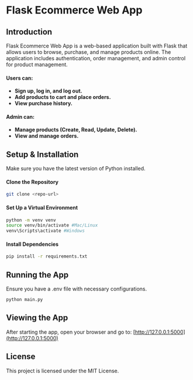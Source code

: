 # Flask Ecommerce Web App

## Introduction
Flask Ecommerce Web App is a web-based application built with Flask that allows users to browse, purchase, and manage products online.
The application includes authentication, order management, and admin control for product management.

#### Users can:
- **Sign up, log in, and log out.**
- **Add products to cart and place orders.**
- **View purchase history.**
#### Admin can:
- **Manage products (Create, Read, Update, Delete).**
- **View and manage orders.**

## Setup & Installation
Make sure you have the latest version of Python installed.
#### Clone the Repository
```bash
git clone <repo-url>
```
#### Set Up a Virtual Environment
```bash
python -m venv venv
source venv/bin/activate #Mac/Linux
venv\Scripts\activate #Windows
```
#### Install Dependencies
```bash
pip install -r requirements.txt
```

## Running the App
Ensure you have a .env file with necessary configurations.
```bash
python main.py
```

## Viewing the App
After starting the app, open your browser and go to:
[http://127.0.0.1:5000](http://127.0.0.1:5000)

## License
This project is licensed under the MIT License.
